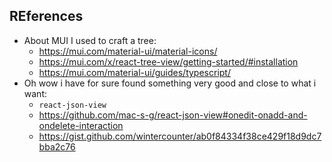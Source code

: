 ## REferences

* About MUI I used to craft a tree: 
  * https://mui.com/material-ui/material-icons/
  * https://mui.com/x/react-tree-view/getting-started/#installation
  * https://mui.com/material-ui/guides/typescript/
* Oh wow i have for sure found something very good and close to what i want: 
  * `react-json-view`
  * https://github.com/mac-s-g/react-json-view#onedit-onadd-and-ondelete-interaction
  * https://gist.github.com/wintercounter/ab0f84334f38ce429f18d9dc7bba2c76